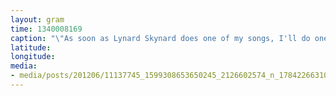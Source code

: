```yaml
---
layout: gram
time: 1340008169
caption: "\"As soon as Lynard Skynard does one of my songs, I'll do one of his fuckin' songs.\" - Hobo Jim"
latitude: 
longitude: 
media:
- media/posts/201206/11137745_1599308653650245_2126602574_n_17842266310000351.jpg
---
```


